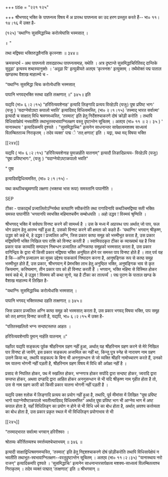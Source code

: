 +++
title = "२२१ १२५"

+++
श्रीभगवद् भक्ति के पापघ्नत्व विषय में अ प्रारब्ध पापघ्नत्व का उद हरण प्रस्तुत करते हैं-- भा० ११।१४।१६ में उक्त है- 

(१२५) 'यथाग्निः सुसमिद्धाच्चिः करोत्येघांसि भस्मसात् । 

॥ " 

तथा मद्विषया भक्तिरुद्धवैनांसि कृत्स्नशः ॥ ३४४॥ 

क्रमसन्दर्भ - अथ पापघ्नत्वे तावदप्रारब्ध पापघ्नत्वमाह, यथेति । अत्र दृष्टान्ते सुसमिद्धाचिरितिवद् दान्तिके सुदृढ़ा' इत्यस्य शब्दस्यानुक्तेः । 'अदृढ़ा पि' इत्युन्नीयते अतएव 'कृत्स्नशः' इत्युक्तम् । तथैवोक्तं पद्म पाताल खण्डस्थ वैशाख माहात्म्ये च - 

“यथाग्निः सुसमिद्धा चिचः करोत्येधांसि भस्मसात् 

पापानि भगवद्भक्ति स्तथा दहति तत्क्षणात् ॥” ३४५॥ इति 

यद्यपि (भा० ६।२।१५) "हरिरित्यवशेनाह' इत्यादि लिङ्गादि प्रत्यय विरहेऽपि (यजुः) पूषा प्रपिष्ट भागः' (यजुः ) 'यदाग्नेयोऽष्टा कपालो भवति' इत्यादिवद् विधित्वमस्ति, (भा० २।१।१५) 'तस्माद् भारत सर्वात्मा' इत्यादौ च साक्षात् विधि श्रवणमध्यस्ति, 'तस्मात्' इति हेतु निर्देशश्चाकरणे दोषं क्रोड़ी करोति । तथापि विधिसापेक्षेयं नभवतीति तथाभूतस्वभावाग्निलक्षण वस्तु दृष्टान्तेन सूचितम् । अतएव (भा० ११ ॥ २। ३५ ) ' यानास्थाय ' इत्यादिकमपि दृश्यते । "सुसमिद्धाच्चिः" इत्यनेन साधनान्तर सापेक्षत्वमशक्य साध्यत्वं विलम्बिततञ्च निराकृतम् । तदेव व्यक्त' पाद्म े 'तत् क्षणात्' इति । यद्वा, यथा मद् विषया भक्ति 

[[२४४]] 



यद्यपि ( भा० ६।२।१५) "हरिरित्यवशेनाह पुमान्नार्हति यातनाम्" इत्यादौ लिङादिप्रत्यय- विरहेऽपि (यजुः) “पूषा प्रपिष्टभागः", (यजुः ) “यदाग्नेयोऽष्टाकपालो भवति" 

" पूषा 

इत्यादिवद्विधित्वमस्ति, (भा० २।१।१५) - 

यथा कथञ्चिच्छ्रवणादि लक्षणा (भक्तचा भास रूपा) समस्तानि पापानीति । 

SEP 

टीका - पाकाद्यर्थं प्रज्वालितोऽग्निर्यथा काष्ठाणि स्वीकरोति तथा रागादिनापि कथञ्चिमद्विष्या सती भक्तिः समस्त पापानीति 'भगवानपि स्वभक्ति महिमाश्चर्येण सम्बोधयति । अहो उद्धव ! विस्मयं श्रृण्विति । 

श्रीभगवद् भक्ति में सर्वपाप विनष्ट करने की सामर्थ्य है । उस के मध्य में अप्रारब्ध पाप अर्थात् जो पाप, फल भोग प्रदान हेतु आरम्भ नहीं हुआ है, उसको विनष्ट करने की क्षमता को कहते हैं- 'यथाग्निः' भगवान् श्रीकृष्ण, उद्धव को कहे थे, हे उद्धव ! प्रज्वलित अग्नि, जिस प्रकार काष्ठ समूह को भस्मीभूत करता है, उस प्रकार मद्विषयिणी भक्ति निखिल पाप राशि को विनष्ट करती है । स्वामिपादकृत टीका क व्याख्यार्थ यह है जिस प्रकार पाक कार्य्यादि सम्पादन निबन्धन प्रज्वालित अग्निकाष्ठ समूहको भस्मसात् करता है, उस प्रकार वागिन्द्रिय के द्वारा भी किसी प्रकार मद्विषया भक्ति अनुष्ठित होने पर समस्त पाप विनष्ट होते हैं । तात् पर्य यह है कि--अग्नि प्रज्वालन का मुख्य उद्देश्य पाककार्य निष्पादन करना है, आनुषङ्गिक रूप से काष्ठ समूह भस्मीभूत होते हैं, उस प्रकार, श्रीभगवान् में प्रेमभक्ति लाभ हेतु अनुष्ठित भक्ति, अनुषङ्गिक भाव से कृत क्रियमाण, करिष्यमाण, तीन प्रकार पाप को ही विनष्ट करती हैं । भगवान्, भक्ति महिमा से विस्मित होकर स्वयं कहे थे, हे उद्धव ! विस्मय की कथा सुनो, यह है टीका का तात्पर्य्यं । पद्म पुराण के पाताल खण्ड के वैशाख माहात्म्य में लिखित है- 

"यथाग्निः सुसमिद्धाच्चिः करोत्येधांसि भस्मसात् । 

पापानि भगवद् भक्तिस्तथा दहति तत्क्षणात् ॥ ३४५॥ 

जिस प्रकार प्रज्वलित अग्नि काष्ठ समूह को भस्मसात् करता है, उस प्रकार भगवद् विषया भक्ति, पाप समूह को तत् क्षणात् विनष्ट करती है, यद्यपि, भा० ६।२।१५ में उक्त है- 

"पतितस्खलितो भग्नः सन्दष्टस्तप्त आहतः । 

हरिरित्यवशेनापि पुमान् नार्हति यातनाम् ॥" 

यहाँपर यद्यपि सङ्कल्प पूर्वक श्रीहरिनाम ग्रहण नहीं हुआ, अर्थात् यह श्रीहरिनाम ग्रहण करने से मेरे निखिल पार विनष्ट हो जायेंगे, इस प्रकार सङ्कल्प अजामिल का नहीं था, किन्तु पुत्र स्नेह से नारायण नाम ग्रहण उसने किया था, तथापि सङ्कल्प के बिना भी अननुसन्धान से जो व्यक्ति श्रीहरि नामोच्चारण करते हैं, उनको यम यातना भोगनी नहीं पड़ती है, श्रीहरिनाम ग्रहण विषय में विधि की अपेक्षा नहीं है । 

प्रसाद से निपतित होकर, पथ में स्खलित होकर, भग्नगात्र होकर सर्पादि द्वारा सन्दष्ट होकर, ज्वरादि द्वारा सन्तप्त होकर, अथवा दण्डादि द्वारा आहित होकर अननुसन्धान से भी यदि श्रीकृष्ण नाम गृहीत होता है तो, उस से नाम ग्रहण कारी को किसी प्रकार यातना भोगनी नहीं पड़ती है । 

यद्यपि उक्त श्लोक में लिङ्गादि प्रत्यय का प्रयोग नहीं हुआ है, तथापि, पूर्व मीमांसा में लिखित "पूषा प्रपिष्ट भागो यदाग्नेयौष्टाकपालो भवतीत्यादिवद् विधित्वमस्ति" अर्थात् पूषा प्रपिष्ट भाग भी आग्नेय भाग में अष्ट कपाल होता है, यहाँ विधिलिङ्ग का प्रयोग न होने से भी विधि धर्म का बोध होता है, अर्थात् अवश्य कर्त्तव्यता का बोध होता है, उस प्रकार प्रकृत स्थल में भी विधिलिङ्ग प्रयोगाभाव से भी 



[[२४५]]

"तस्माद्भारत सर्वात्मा भगवान् हरिरीश्वरः । 

श्रोतव्यः कीर्त्तितव्यश्च स्मर्त्तव्यश्चेच्ताभयम् ॥ ३४६ ॥ 

इत्यादी साक्षाद्विधिश्रवणमप्यस्ति, 'तस्मात्' इति हेतु निद्दशश्चाकरणे दोषं छोड़ीकरोति तथापि विधिसापेक्षेयं न भवतीति तथाभूत-स्वभावाग्निलक्षण--वरतुदृष्टान्तेन सूचितम् । अतएव (भा० ११।२।३५) "यानास्थाय नरो राजन्" इत्यादिकमपि दृश्यते । 'सुसमिद्धाचिः' इत्यनेन साधनान्तरसापेक्षत्व मशक्य-साध्यत्वं विलम्बितत्वश्च निराकृतम् । तदेव व्यक्तं पाद्मात् 'तत्क्षणात्' इति ॥ श्रीभगवान् ॥ 
